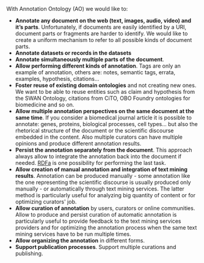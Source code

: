 With Annotation Ontology (AO) we would like to:

  * **Annotate any document on the web (text, images, audio, video) and it’s parts**. Unfortunately, if documents are easily identified by a URI, document parts or fragments are harder to identify. We would like to create a uniform mechanism to refer to all possible kinds of document parts.
  * **Annotate datasets or records in the datasets**
  * **Annotate simultaneously multiple parts of the document**.
  * **Allow performing different kinds of annotation**. Tags are only an example of annotation, others are: notes, semantic tags, errata, examples, hypothesis, citations...
  * **Foster reuse of existing domain ontologies** and not creating new ones. We want to be able to reuse entities such as claim and hypothesis from the SWAN Ontology, citations from CiTO, OBO Foundry ontologies for biomedicine and so on.
  * **Allow multiple annotation perspectives on the same document at the same time**. If you consider a biomedical journal article it is possible to annotate: genes, proteins, biological processes, cell types... but also the rhetorical structure of the document or the scientific discourse embedded in the content. Also multiple curators can have multiple opinions and produce different annotation results.
  * **Persist the annotation separately from the document**. This approach always allow to integrate the annotation back into the document if needed. [RDFa](http://www.w3.org/TR/xhtml-rdfa-primer/) is one possibility for performing the last task.
  * **Allow creation of manual annotation and integration of text mining results**. Annotation can be produced manually - some annotation like the one representing the scientific discourse is usually produced only manually - or automatically through text mining services. The latter method is particularly useful for analyzing big quantity of content or for optimizing curators' job.
  * **Allow curation of annotation** by users, curators or online communities. Allow to produce and persist curation of automatic annotation is particularly useful to provide feedback to the text mining services providers and for optimizing the annotation process when the same text mining services have to be run multiple times.
  * **Allow organizing the annotation** in different forms.
  * **Support publication processes**. Support multiple curations and publishing.